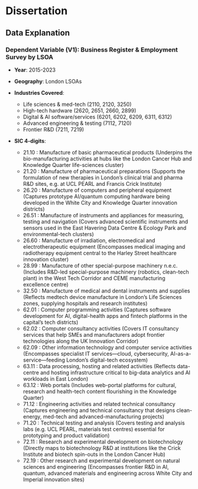 # Dissertation

## Data Explanation

### Dependent Variable (V1): Business Register & Employment Survey by LSOA

- **Year**: 2015-2023
  
- **Geography**: London LSOAs
  
- **Industries Covered**:
  - Life sciences & med-tech (2110, 2120, 3250)
  - High-tech hardware (2620, 2651, 2660, 2899)
  - Digital & AI software/services (6201, 6202, 6209, 6311, 6312)
  - Advanced engineering & testing (7112, 7120)
  - Frontier R&D (7211, 7219)
    
- **SIC 4-digits**:
  - 21.10 : Manufacture of basic pharmaceutical products (Underpins the bio-manufacturing activities at hubs like the London Cancer Hub and Knowledge Quarter life-sciences cluster)
  - 21.20 : Manufacture of pharmaceutical preparations (Supports the formulation of new therapies in London’s clinical trial and pharma R&D sites, e.g. at UCL PEARL and Francis Crick Institute)
  - 26.20 : Manufacture of computers and peripheral equipment (Captures prototype AI/quantum computing hardware being developed in the White City and Knowledge Quarter innovation districts)
  - 26.51 : Manufacture of instruments and appliances for measuring, testing and navigation (Covers advanced scientific instruments and sensors used in the East Havering Data Centre & Ecology Park and environmental-tech clusters)
  - 26.60 : Manufacture of irradiation, electromedical and electrotherapeutic equipment (Encompasses medical imaging and radiotherapy equipment central to the Harley Street healthcare innovation cluster)
  - 28.99 : Manufacture of other special-purpose machinery n.e.c. (Includes R&D-led special-purpose machinery (robotics, clean-tech plant) in the West Tech Corridor and CEME manufacturing excellence centre)
  - 32.50 : Manufacture of medical and dental instruments and supplies (Reflects medtech device manufacture in London’s Life Sciences zones, supplying hospitals and research institutes)
  - 62.01 : Computer programming activities (Captures software development for AI, digital-health apps and fintech platforms in the capital’s tech districts)
  - 62.02 : Computer consultancy activities (Covers IT consultancy services that help SMEs and manufacturers adopt frontier technologies along the UK Innovation Corridor)
  - 62.09 : Other information technology and computer service activities (Encompasses specialist IT services—cloud, cybersecurity, AI-as-a-service—feeding London’s digital-tech ecosystem)
  - 63.11 : Data processing, hosting and related activities (Reflects data-centre and hosting infrastructure critical to big-data analytics and AI workloads in East London)
  - 63.12 : Web portals (Includes web-portal platforms for cultural, research and health-tech content flourishing in the Knowledge Quarter)
  - 71.12 : Engineering activities and related technical consultancy (Captures engineering and technical consultancy that designs clean-energy, med-tech and advanced-manufacturing projects)
  - 71.20 : Technical testing and analysis (Covers testing and analysis labs (e.g. UCL PEARL, materials test centres) essential for prototyping and product validation)
  - 72.11 : Research and experimental development on biotechnology (Directly maps to biotechnology R&D at institutions like the Crick Institute and biotech spin-outs in the London Cancer Hub)
  - 72.19 : Other research and experimental development on natural sciences and engineering (Encompasses frontier R&D in AI, quantum, advanced materials and engineering across White City and Imperial innovation sites)
